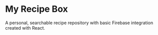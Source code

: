 # My Recipe Box

A personal, searchable recipe repository with basic Firebase integration created with React. 
